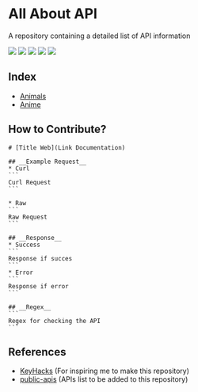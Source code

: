 # All About API
A repository containing a detailed list of API information

![](https://img.shields.io/github/license/daffainfo/all-about-api)
![](https://img.shields.io/github/issues/daffainfo/all-about-api)
![](https://img.shields.io/github/forks/daffainfo/all-about-api)
![](https://img.shields.io/github/stars/daffainfo/all-about-api)
![](https://img.shields.io/github/last-commit/daffainfo/all-about-api)

## Index
* [Animals](Animals/README.md)
* [Anime](Anime/README.md)

## How to Contribute?

    # [Title Web](Link Documentation)

    ## __Example Request__
    * Curl
    ```
    Curl Request
    ```

    * Raw
    ```
    Raw Request
    ```

    ## __Response__
    * Success
    ```
    Response if succes
    ```
    * Error
    ```
    Response if error
    ```

    ## __Regex__
    ```
    Regex for checking the API
    ```

## References
- [KeyHacks](https://github.com/streaak/keyhacks) (For inspiring me to make this repository)
- [public-apis](https://github.com/public-apis/public-apis) (APIs list to be added to this repository)